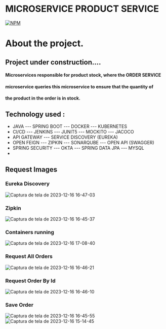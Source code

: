 # MICROSERVICE  PRODUCT SERVICE

[![NPM](https://img.shields.io/npm/l/react)](https://github.com/JoelMaciel/Product-Catalog/blob/readm/LICENCE)

# About the project.

## Project under construction....

#### Microservices responsible for product stock, where the ORDER SERVICE 
#### microservice queries this microservice to ensure that the quantity of 
#### the product in the order is in stock.

## Technology used :
-  JAVA ---  SPRING BOOT ---  DOCKER  ---   KUBERNETES
-  CI/CD ---  JENKINS ---  JUNIT5 ---  MOCKITO --- JACOCO
-  API GATEWAY ---  SERVICE DISCOVERY (EUREKA)
-  OPEN FEIGN ---  ZIPKIN --- SONARQUBE ---  OPEN API (SWAGGER)
-  SPRING SECURITY --- OKTA --- SPRING DATA JPA --- MYSQL
-
## Request Images

### Eureka Discovery
![Captura de tela de 2023-12-16 16-47-03](https://github.com/JoelMaciel/E-commerce-ORDER-SERVICE/assets/77079093/2d30f253-cfe4-47e6-a539-48a7f139c381)
###  Zipkin
![Captura de tela de 2023-12-16 16-45-37](https://github.com/JoelMaciel/E-commerce-ORDER-SERVICE/assets/77079093/24bbd805-ad58-4780-9c95-07c1534cbe8e)

### Containers running

![Captura de tela de 2023-12-16 17-08-40](https://github.com/JoelMaciel/E-commerce-ORDER-SERVICE/assets/77079093/f36d1ccb-6ae6-4569-a44a-0d9dfea9e345)

### Request All Orders
![Captura de tela de 2023-12-16 16-46-21](https://github.com/JoelMaciel/E-commerce-ORDER-SERVICE/assets/77079093/44446647-1ce6-48f2-841b-4be14d96fd75)

### Request Order By Id
![Captura de tela de 2023-12-16 16-46-10](https://github.com/JoelMaciel/E-commerce-ORDER-SERVICE/assets/77079093/f1073570-3e7d-415e-922b-716e0a769267)

### Save Order
![Captura de tela de 2023-12-16 16-45-55](https://github.com/JoelMaciel/E-commerce-ORDER-SERVICE/assets/77079093/445c8519-d2d7-4ef3-a7f5-592324f3b854)
![Captura de tela de 2023-12-16 15-14-45](https://github.com/JoelMaciel/E-commerce-ORDER-SERVICE/assets/77079093/8d15eaf3-06c7-4adb-b058-db842ee16108)

